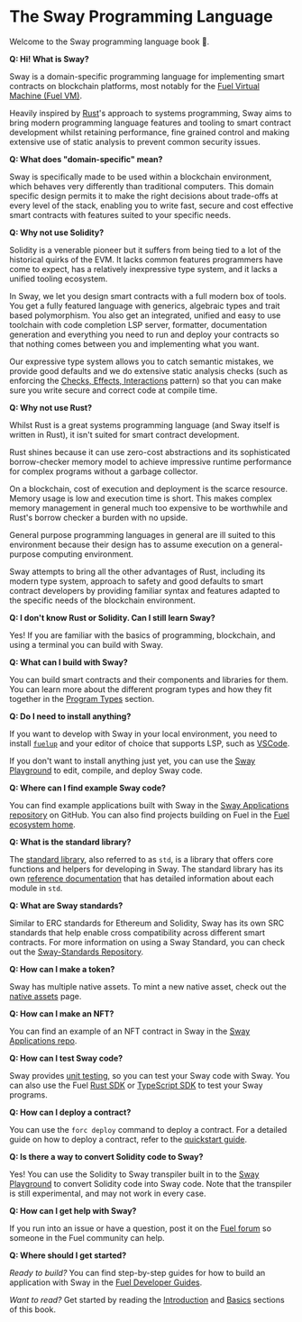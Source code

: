 # The Sway Programming Language

Welcome to the Sway programming language book 🌴.

**Q: Hi! What is Sway?**

Sway is a domain-specific programming language for implementing smart contracts on blockchain platforms, most notably for the [Fuel Virtual Machine (Fuel VM)](https://docs.fuel.network/docs/specs/fuel-vm/).

Heavily inspired by [Rust](https://doc.rust-lang.org/book/)'s approach to systems programming, Sway aims to bring modern programming language features and tooling to smart contract development whilst retaining performance, fine grained control and making extensive use of static analysis to prevent common security issues.

**Q: What does "domain-specific" mean?**

Sway is specifically made to be used within a blockchain environment, which behaves very differently than traditional computers.
This domain specific design permits it to make the right decisions about trade-offs at every level of the stack, enabling you to write fast, secure and cost effective smart contracts with features suited to your specific needs.

**Q: Why not use Solidity?**

Solidity is a venerable pioneer but it suffers from being tied to a lot of the historical quirks of the EVM.
It lacks common features programmers have come to expect, has a relatively inexpressive type system, and it lacks a unified tooling ecosystem.

In Sway, we let you design smart contracts with a full modern box of tools.
You get a fully featured language with generics, algebraic types and trait based polymorphism.
You also get an integrated, unified and easy to use toolchain with code completion LSP server, formatter, documentation generation and everything you need to run and deploy your contracts so that nothing comes between you and implementing what you want.

Our expressive type system allows you to catch semantic mistakes, we provide good defaults and we do extensive static analysis checks (such as enforcing the [Checks, Effects, Interactions](./blockchain-development/calling_contracts.md#cei-pattern-violation-static-analysis) pattern) so that you can make sure you write secure and correct code at compile time.

**Q: Why not use Rust?**

Whilst Rust is a great systems programming language (and Sway itself is written in Rust), it isn't suited for smart contract development.

Rust shines because it can use zero-cost abstractions and its sophisticated borrow-checker memory model to achieve impressive runtime performance for complex programs without a garbage collector.

On a blockchain, cost of execution and deployment is the scarce resource.
Memory usage is low and execution time is short.
This makes complex memory management in general much too expensive to be worthwhile and Rust's borrow checker a burden with no upside.

General purpose programming languages in general are ill suited to this environment because their design has to assume execution on a general-purpose computing environment.

Sway attempts to bring all the other advantages of Rust, including its modern type system, approach to safety and good defaults to smart contract developers by providing familiar syntax and features adapted to the specific needs of the blockchain environment.

**Q: I don't know Rust or Solidity. Can I still learn Sway?**

Yes! If you are familiar with the basics of programming, blockchain, and using a terminal you can build with Sway.

**Q: What can I build with Sway?**

You can build smart contracts and their components and libraries for them.
You can learn more about the different program types and how they fit together in the [Program Types](./sway-program-types/index.md) section.

**Q: Do I need to install anything?**

If you want to develop with Sway in your local environment, you need to install [`fuelup`](https://docs.fuel.network/guides/installation/) and your editor of choice that supports LSP, such as [VSCode](https://code.visualstudio.com/).

If you don't want to install anything just yet, you can use the [Sway Playground](https://www.sway-playground.org/) to edit, compile, and deploy Sway code.

**Q: Where can I find example Sway code?**

You can find example applications built with Sway in the [Sway Applications repository](https://github.com/FuelLabs/sway-applications) on GitHub. You can also find projects building on Fuel in the [Fuel ecosystem home](https://app.fuel.network/ecosystem).

**Q: What is the standard library?**

The [standard library](./introduction/standard_library.md), also referred to as `std`, is a library that offers core functions and helpers for developing in Sway. The standard library has its own [reference documentation](https://fuellabs.github.io/sway/master/std/) that has detailed information about each module in `std`.

**Q: What are Sway standards?**

Similar to ERC standards for Ethereum and Solidity, Sway has its own SRC standards that help enable cross compatibility across different smart contracts. For more information on using a Sway Standard, you can check out the [Sway-Standards Repository](https://github.com/FuelLabs/sway-standards).

**Q: How can I make a token?**

Sway has multiple native assets. To mint a new native asset, check out the [native assets](./blockchain-development/native_assets.md) page.

**Q: How can I make an NFT?**

You can find an example of an NFT contract in Sway in the [Sway Applications repo](https://github.com/FuelLabs/sway-applications/tree/master/NFT).

**Q: How can I test Sway code?**

Sway provides [unit testing](./testing/unit-testing.md), so you can test your Sway code with Sway. You can also use the Fuel [Rust SDK](https://docs.fuel.network/docs/fuels-rs/testing/) or [TypeScript SDK](https://docs.fuel.network/docs/fuels-ts/testing/) to test your Sway programs.

**Q: How can I deploy a contract?**

You can use the `forc deploy` command to deploy a contract. For a detailed guide on how to deploy a contract, refer to the [quickstart guide](https://docs.fuel.network/docs/intro/quickstart-contract/).

**Q: Is there a way to convert Solidity code to Sway?**

Yes! You can use the Solidity to Sway transpiler built in to the [Sway Playground](https://www.sway-playground.org/) to convert Solidity code into Sway code. Note that the transpiler is still experimental, and may not work in every case.

**Q: How can I get help with Sway?**

If you run into an issue or have a question, post it on the [Fuel forum](https://forum.fuel.network/) so someone in the Fuel community can help.

**Q: Where should I get started?**

*Ready to build?* You can find step-by-step guides for how to build an application with Sway in the [Fuel Developer Guides](https://docs.fuel.network/guides/).

*Want to read?* Get started by reading the [Introduction](./introduction/index.md) and [Basics](./basics/index.md) sections of this book.
